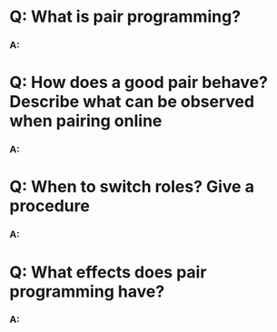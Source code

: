 # Q: What is pair programming?

### A:


# Q: How does a good pair behave? Describe what can be observed when pairing online

### A:

# Q: When to switch roles? Give a procedure


### A: 


# Q: What effects does pair programming have?

### A: 
